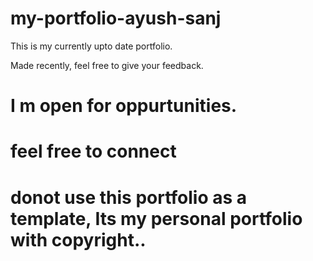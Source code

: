 # my-portfolio-ayush-sanj

This is my currently upto date portfolio.

Made recently, feel free to give your feedback.

# I m open for oppurtunities.

# feel free to connect 

# donot use this portfolio as a template, Its my personal portfolio with copyright..